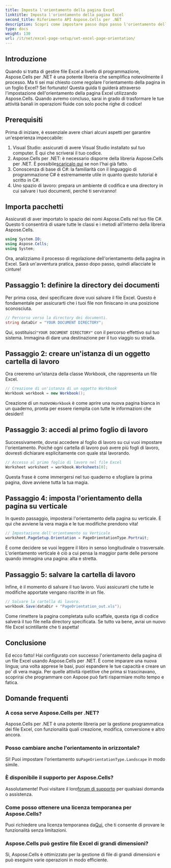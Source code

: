 ```yaml
---
title: Imposta l'orientamento della pagina Excel
linktitle: Imposta l'orientamento della pagina Excel
second_title: Riferimento API Aspose.Cells per .NET
description: Scopri come impostare passo dopo passo l'orientamento della pagina Excel utilizzando Aspose.Cells per .NET. Ottieni risultati ottimizzati.
type: docs
weight: 130
url: /it/net/excel-page-setup/set-excel-page-orientation/
---
```

## Introduzione

Quando si tratta di gestire file Excel a livello di programmazione, Aspose.Cells per .NET è una potente libreria che semplifica notevolmente il processo. Ma ti sei mai chiesto come regolare l'orientamento della pagina in un foglio Excel? Sei fortunato! Questa guida ti guiderà attraverso l'impostazione dell'orientamento della pagina Excel utilizzando Aspose.Cells. Quando avremo concluso, sarai in grado di trasformare le tue attività banali in operazioni fluide con solo poche righe di codice!

## Prerequisiti

Prima di iniziare, è essenziale avere chiari alcuni aspetti per garantire un'esperienza impeccabile:

1. Visual Studio: assicurati di avere Visual Studio installato sul tuo computer. È qui che scriverai il tuo codice.
2. Aspose.Cells per .NET: è necessario disporre della libreria Aspose.Cells per .NET. È possibile[scaricalo qui](https://releases.aspose.com/cells/net/) se non l'hai già fatto.
3. Conoscenza di base di C#: la familiarità con il linguaggio di programmazione C# è estremamente utile in quanto questo tutorial è scritto in C#.
4. Uno spazio di lavoro: prepara un ambiente di codifica e una directory in cui salvare i tuoi documenti, perché ti serviranno!

## Importa pacchetti

Assicurati di aver importato lo spazio dei nomi Aspose.Cells nel tuo file C#. Questo ti consentirà di usare tutte le classi e i metodi all'interno della libreria Aspose.Cells.

```csharp
using System.IO;
using Aspose.Cells;
using System;
```

Ora, analizziamo il processo di regolazione dell'orientamento della pagina in Excel. Sarà un'avventura pratica, passo dopo passo, quindi allacciate le cinture!

## Passaggio 1: definire la directory dei documenti

Per prima cosa, devi specificare dove vuoi salvare il file Excel. Questo è fondamentale per assicurarti che i tuoi file non finiscano in una posizione sconosciuta.

```csharp
// Percorso verso la directory dei documenti.
string dataDir = "YOUR DOCUMENT DIRECTORY";
```

 Qui, sostituisci`"YOUR DOCUMENT DIRECTORY"` con il percorso effettivo sul tuo sistema. Immagina di dare una destinazione per il tuo viaggio su strada.

## Passaggio 2: creare un'istanza di un oggetto cartella di lavoro

Ora creeremo un'istanza della classe Workbook, che rappresenta un file Excel.

```csharp
// Creazione di un'istanza di un oggetto Workbook
Workbook workbook = new Workbook();
```

 Creazione di un nuovo`Workbook` è come aprire una nuova pagina bianca in un quaderno, pronta per essere riempita con tutte le informazioni che desideri!

## Passaggio 3: accedi al primo foglio di lavoro

Successivamente, dovrai accedere al foglio di lavoro su cui vuoi impostare l'orientamento. Poiché ogni cartella di lavoro può avere più fogli di lavoro, dovresti dichiarare esplicitamente con quale stai lavorando.

```csharp
// Accesso al primo foglio di lavoro nel file Excel
Worksheet worksheet = workbook.Worksheets[0];
```

Questa frase è come immergersi nel tuo quaderno e sfogliare la prima pagina, dove avviene tutta la tua magia.

## Passaggio 4: imposta l'orientamento della pagina su verticale

In questo passaggio, imposterai l'orientamento della pagina su verticale. È qui che avviene la vera magia e le tue modifiche prendono vita!

```csharp
// Impostazione dell'orientamento su Verticale
worksheet.PageSetup.Orientation = PageOrientationType.Portrait;
```

È come decidere se vuoi leggere il libro in senso longitudinale o trasversale. L'orientamento verticale è ciò a cui pensa la maggior parte delle persone quando immagina una pagina: alta e stretta.

## Passaggio 5: salvare la cartella di lavoro

Infine, è il momento di salvare il tuo lavoro. Vuoi assicurarti che tutte le modifiche apportate vengano riscritte in un file.

```csharp
// Salvare la cartella di lavoro.
workbook.Save(dataDir + "PageOrientation_out.xls");
```

Come rimettere la pagina completata sullo scaffale, questa riga di codice salverà il tuo file nella directory specificata. Se tutto va bene, avrai un nuovo file Excel scintillante che ti aspetta!

## Conclusione

Ed ecco fatto! Hai configurato con successo l'orientamento della pagina di un file Excel usando Aspose.Cells per .NET. È come imparare una nuova lingua; una volta apprese le basi, puoi espandere le tue capacità e creare un po' di vera magia. Per quelle attività ripetitive che prima si trascinavano, scoprirai che programmare con Aspose può farti risparmiare molto tempo e fatica.

## Domande frequenti

### A cosa serve Aspose.Cells per .NET?
Aspose.Cells per .NET è una potente libreria per la gestione programmatica dei file Excel, con funzionalità quali creazione, modifica, conversione e altro ancora.

### Posso cambiare anche l'orientamento in orizzontale?
Sì! Puoi impostare l'orientamento su`PageOrientationType.Landscape` in modo simile.

### È disponibile il supporto per Aspose.Cells?
 Assolutamente! Puoi visitare il loro[forum di supporto](https://forum.aspose.com/c/cells/9) per qualsiasi domanda o assistenza.

### Come posso ottenere una licenza temporanea per Aspose.Cells?
 Puoi richiedere una licenza temporanea da[Qui](https://purchase.aspose.com/temporary-license/), che ti consente di provare le funzionalità senza limitazioni.

### Aspose.Cells può gestire file Excel di grandi dimensioni?
Sì, Aspose.Cells è ottimizzato per la gestione di file di grandi dimensioni e può eseguire varie operazioni in modo efficiente.